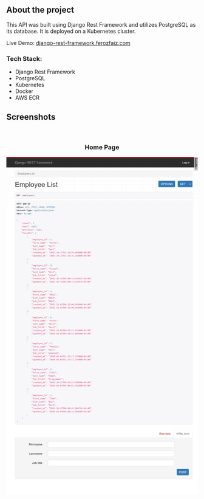 ## About the project

This API was built using Django Rest Framework and utilizes PostgreSQL as its database. It is deployed on a Kubernetes cluster.

Live Demo: <a href='https://django-rest-framework.ferozfaiz.com/'>django-rest-framework.ferozfaiz.com</a>

### Tech Stack:

- Django Rest Framework
- PostgreSQL
- Kubernetes
- Docker
- AWS ECR

## Screenshots

<br>
<h3 align='center'>Home Page</h3>
<div align='center'>
<img src='django_rest_framework_employees.png'/>
</div>
